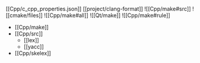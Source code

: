[[Cpp/c_cpp_properties.json]]
[[project/clang-format]]
![[Cpp/make#src]]
![[cmake/files]]
![[Cpp/make#all]]
![[Qt/make]]
![[Cpp/make#rule]]

- [[Cpp/make]]
- [[Cpp/src]]
	- [[lex]]
	- [[yacc]]
- [[Cpp/skelex]]
